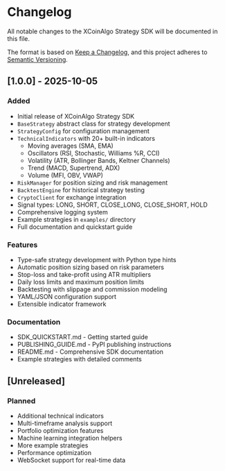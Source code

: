 # Changelog

All notable changes to the XCoinAlgo Strategy SDK will be documented in this file.

The format is based on [Keep a Changelog](https://keepachangelog.com/en/1.0.0/),
and this project adheres to [Semantic Versioning](https://semver.org/spec/v2.0.0.html).

## [1.0.0] - 2025-10-05

### Added
- Initial release of XCoinAlgo Strategy SDK
- `BaseStrategy` abstract class for strategy development
- `StrategyConfig` for configuration management
- `TechnicalIndicators` with 20+ built-in indicators
  - Moving averages (SMA, EMA)
  - Oscillators (RSI, Stochastic, Williams %R, CCI)
  - Volatility (ATR, Bollinger Bands, Keltner Channels)
  - Trend (MACD, Supertrend, ADX)
  - Volume (MFI, OBV, VWAP)
- `RiskManager` for position sizing and risk management
- `BacktestEngine` for historical strategy testing
- `CryptoClient` for exchange integration
- Signal types: LONG, SHORT, CLOSE_LONG, CLOSE_SHORT, HOLD
- Comprehensive logging system
- Example strategies in `examples/` directory
- Full documentation and quickstart guide

### Features
- Type-safe strategy development with Python type hints
- Automatic position sizing based on risk parameters
- Stop-loss and take-profit using ATR multipliers
- Daily loss limits and maximum position limits
- Backtesting with slippage and commission modeling
- YAML/JSON configuration support
- Extensible indicator framework

### Documentation
- SDK_QUICKSTART.md - Getting started guide
- PUBLISHING_GUIDE.md - PyPI publishing instructions
- README.md - Comprehensive SDK documentation
- Example strategies with detailed comments

## [Unreleased]

### Planned
- Additional technical indicators
- Multi-timeframe analysis support
- Portfolio optimization features
- Machine learning integration helpers
- More example strategies
- Performance optimization
- WebSocket support for real-time data
